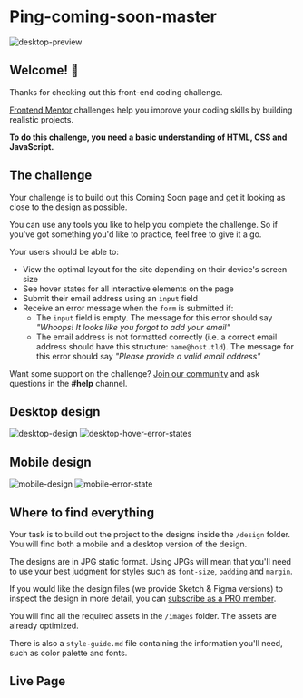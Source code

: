 # Ping-coming-soon-master
![desktop-preview](https://github.com/ioddgamers/Ping-coming-soon-master/assets/25953991/7d826049-583e-4b6c-a916-aaa976a43fbf)


## Welcome! 👋

Thanks for checking out this front-end coding challenge.

[Frontend Mentor](https://www.frontendmentor.io) challenges help you improve your coding skills by building realistic projects.

**To do this challenge, you need a basic understanding of HTML, CSS and JavaScript.**

## The challenge

Your challenge is to build out this Coming Soon page and get it looking as close to the design as possible.

You can use any tools you like to help you complete the challenge. So if you've got something you'd like to practice, feel free to give it a go.

Your users should be able to: 

- View the optimal layout for the site depending on their device's screen size
- See hover states for all interactive elements on the page
- Submit their email address using an `input` field
- Receive an error message when the `form` is submitted if:
	- The `input` field is empty. The message for this error should say *"Whoops! It looks like you forgot to add your email"*
	- The email address is not formatted correctly (i.e. a correct email address should have this structure: `name@host.tld`). The message for this error should say *"Please provide a valid email address"*

Want some support on the challenge? [Join our community](https://www.frontendmentor.io/community) and ask questions in the **#help** channel.

## Desktop design
![desktop-design](https://github.com/ioddgamers/Ping-coming-soon-master/assets/25953991/e0dec3b6-e20c-4722-9761-8c08fcfe8e64)
![desktop-hover-error-states](https://github.com/ioddgamers/Ping-coming-soon-master/assets/25953991/bf679f6a-9514-40c6-a668-3898ceab92a5)


## Mobile design
![mobile-design](https://github.com/ioddgamers/Ping-coming-soon-master/assets/25953991/bfd70047-3d5e-47bb-82bf-021ae6c6a915)
![mobile-error-state](https://github.com/ioddgamers/Ping-coming-soon-master/assets/25953991/a89a5e1c-5221-4a26-a990-f25dcbd39fad)


## Where to find everything

Your task is to build out the project to the designs inside the `/design` folder. You will find both a mobile and a desktop version of the design. 

The designs are in JPG static format. Using JPGs will mean that you'll need to use your best judgment for styles such as `font-size`, `padding` and `margin`. 

If you would like the design files (we provide Sketch & Figma versions) to inspect the design in more detail, you can [subscribe as a PRO member](https://www.frontendmentor.io/pro).

You will find all the required assets in the `/images` folder. The assets are already optimized.

There is also a `style-guide.md` file containing the information you'll need, such as color palette and fonts.

## Live Page

